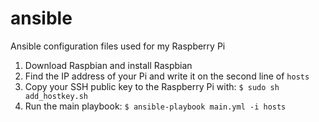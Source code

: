 # ansible
Ansible configuration files used for my Raspberry Pi

1. Download Raspbian and install Raspbian
1. Find the IP address of your Pi and write it on the second line of `hosts`
1. Copy your SSH public key to the Raspberry Pi with:
`$ sudo sh add_hostkey.sh`
1. Run the main playbook:
`$ ansible-playbook main.yml -i hosts`
